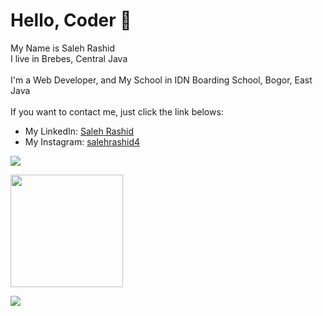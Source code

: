 <head>
    <h1>Hello, Coder 👋</h1>
    <p align="left">
        My Name is Saleh Rashid<br>
        I live in Brebes, Central Java<br>
        <br>
        I'm a Web Developer, and My School in IDN Boarding School, Bogor, East Java<br>
        <br>
        If you want to contact me, just click the link belows:<br>
        <ul>
            <li>My LinkedIn: <a href="https://www.linkedin.com/in/saleh-rashid-24541521a/">Saleh Rashid</a></li>
            <li>My Instagram: <a href="https://www.instagram.com/salehrashid4/">salehrashid4</a></li>
        </ul>
    </p>
</head>
<body>
    <p align="left">
        <a href="https://github.com/salehrashid">
            <img src="[![GitHub Streak](https://github-readme-streak-stats.herokuapp.com?user=salehrashid&date_format=M%20j%5B%2C%20Y%5D)](https://git.io/streak-stats)">
        </a>
    </p>
    <p>
        <a href="https://github.com/salehrashid">
            <img height="180em" src="https://github-readme-stats.vercel.app/api?username=salehrashid&show_icons=true&theme=highcontrast">  
        </a>
    </p>
    <p>
        <a href="https://github.com/salehrashid">
            <img src="https://activity-graph.herokuapp.com/graph?username=salehrashid&theme=github">
        </a>
    </p>    
</body>
